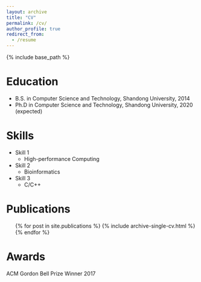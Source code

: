 ```yaml
---
layout: archive
title: "CV"
permalink: /cv/
author_profile: true
redirect_from:
  - /resume
---
```


{% include base_path %}

Education
======
* B.S. in Computer Science and Technology, Shandong University, 2014
* Ph.D in Computer Science and Technology, Shandong University, 2020 (expected)
  
Skills
======
* Skill 1
  * High-performance Computing
* Skill 2
  * Bioinformatics
* Skill 3
  * C/C++

Publications
======
  <ul>{% for post in site.publications %}
    {% include archive-single-cv.html %}
  {% endfor %}</ul>
  
Awards
======
ACM Gordon Bell Prize Winner 2017  

  

